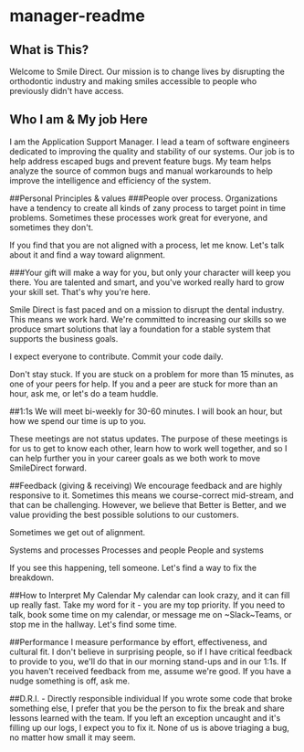 # manager-readme

## What is This?
Welcome to Smile Direct. Our mission is to change lives by disrupting the orthodontic industry and making smiles accessible to people who previously didn't have access.

## Who I am & My job Here
I am the Application Support Manager. I lead a team of software engineers dedicated to improving the quality and stability of our systems. Our job is to help address escaped bugs and prevent feature bugs. My team helps analyze the source of common bugs and manual workarounds to help improve the intelligence and efficiency of the system.

##Personal Principles & values
###People over process.
Organizations have a tendency to create all kinds of zany process to target point in time problems. Sometimes these processes work great for everyone, and sometimes they don't. 

If you find that you are not aligned with a process, let me know. Let's talk about it and find a way toward alignment.

###Your gift will make a way for you, but only your character will keep you there. 
You are talented and smart, and you've worked really hard to grow your skill set. That's why you're here. 

Smile Direct is fast paced and on a mission to disrupt the dental industry. This means we work hard. We're committed to increasing our skills so we produce smart solutions that lay a foundation for a stable system that supports the business goals.

I expect everyone to contribute. Commit your code daily. 

Don't stay stuck. If you are stuck on a problem for more than 15 minutes, as one of your peers for help. If you and a peer are stuck for more than an hour, ask me, or let's do a team huddle. 

##1:1s
We will meet bi-weekly for 30-60 minutes. I will book an hour, but how we spend our time is up to you.

These meetings are not status updates. The purpose of these meetings is for us to get to know each other, learn how to work well together, and so I can help further you in your career goals as we both work to move SmileDirect forward. 

##Feedback (giving & receiving)
We encourage feedback and are highly responsive to it. Sometimes this means we course-correct mid-stream, and that can be challenging. However, we believe that Better is Better, and we value providing the best possible solutions to our customers.

Sometimes we get out of alignment.

Systems and processes
Processes and people
People and systems

If you see this happening, tell someone. Let's find a way to fix the breakdown.

##How to Interpret My Calendar 
My calendar can look crazy, and it can fill up really fast. Take my word for it - you are my top priority. 
If you need to talk, book some time on my calendar, or message me on ~Slack~Teams, or stop me in the hallway. Let's find some time.

##Performance 
I measure performance by effort, effectiveness, and cultural fit. I don't believe in surprising people, so if I have critical feedback to provide to you, we'll do that in our morning stand-ups and in our 1:1s. If you haven't received feedback from me, assume we're good. If you have a nudge something is off, ask me. 

##D.R.I. - Directly responsible individual 
If you wrote some code that broke something else, I prefer that you be the person to fix the break and share lessons learned with the team. If you left an exception uncaught and it's filling up our logs, I expect you to fix it. None of us is above triaging a bug, no matter how small it may seem. 
